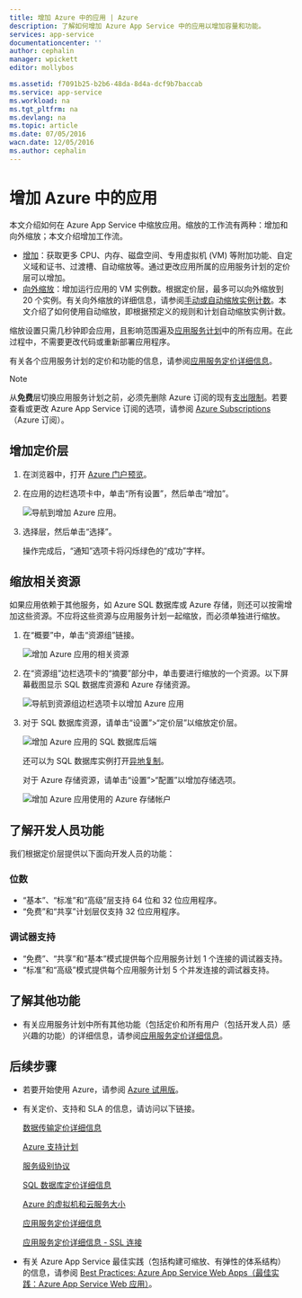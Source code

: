 ```yaml
---
title: 增加 Azure 中的应用 | Azure
description: 了解如何增加 Azure App Service 中的应用以增加容量和功能。
services: app-service
documentationcenter: ''
author: cephalin
manager: wpickett
editor: mollybos

ms.assetid: f7091b25-b2b6-48da-8d4a-dcf9b7baccab
ms.service: app-service
ms.workload: na
ms.tgt_pltfrm: na
ms.devlang: na
ms.topic: article
ms.date: 07/05/2016
wacn.date: 12/05/2016
ms.author: cephalin
---
```


# 增加 Azure 中的应用
本文介绍如何在 Azure App Service 中缩放应用。缩放的工作流有两种：增加和向外缩放；本文介绍增加工作流。

* [增加](https://en.wikipedia.org/wiki/Scalability#Horizontal_and_vertical_scaling)：获取更多 CPU、内存、磁盘空间、专用虚拟机 (VM) 等附加功能、自定义域和证书、过渡槽、自动缩放等。通过更改应用所属的应用服务计划的定价层可以增加。
* [向外缩放](https://en.wikipedia.org/wiki/Scalability#Horizontal_and_vertical_scaling)：增加运行应用的 VM 实例数。根据定价层，最多可以向外缩放到 20 个实例。有关向外缩放的详细信息，请参阅[手动或自动缩放实例计数](../monitoring-and-diagnostics/insights-how-to-scale.md)。本文介绍了如何使用自动缩放，即根据预定义的规则和计划自动缩放实例计数。

缩放设置只需几秒钟即会应用，且影响范围遍及[应用服务计划](../app-service/azure-web-sites-web-hosting-plans-in-depth-overview.md)中的所有应用。在此过程中，不需要更改代码或重新部署应用程序。

有关各个应用服务计划的定价和功能的信息，请参阅[应用服务定价详细信息](https://www.azure.cn/pricing/details/app-service/)。

> [!NOTE]
从**免费**层切换应用服务计划之前，必须先删除 Azure 订阅的现有[支出限制](https://www.azure.cn/pricing/spending-limits/)。若要查看或更改 Azure App Service 订阅的选项，请参阅 [Azure Subscriptions][azuresubscriptions]（Azure 订阅）。
> 
> 

## <a name="scalingstandard" id="scalingsharedorbasic"></a>增加定价层
1. 在浏览器中，打开 [Azure 门户预览][portal]。
2. 在应用的边栏选项卡中，单击“所有设置”，然后单击“增加”。

    ![导航到增加 Azure 应用。][ChooseWHP]
3. 选择层，然后单击“选择”。

    操作完成后，“通知”选项卡将闪烁绿色的“成功”字样。

## <a name="ScalingSQLServer"></a>缩放相关资源
如果应用依赖于其他服务，如 Azure SQL 数据库或 Azure 存储，则还可以按需增加这些资源。不应将这些资源与应用服务计划一起缩放，而必须单独进行缩放。

1. 在“概要”中，单击“资源组”链接。

    ![增加 Azure 应用的相关资源](./media/web-sites-scale/RGEssentialsLink.png)
2. 在“资源组”边栏选项卡的“摘要”部分中，单击要进行缩放的一个资源。以下屏幕截图显示 SQL 数据库资源和 Azure 存储资源。

    ![导航到资源组边栏选项卡以增加 Azure 应用](./media/web-sites-scale/ResourceGroup.png)
3. 对于 SQL 数据库资源，请单击“设置”>“定价层”以缩放定价层。

    ![增加 Azure 应用的 SQL 数据库后端](./media/web-sites-scale/ScaleDatabase.png)

    还可以为 SQL 数据库实例打开[异地复制](../sql-database/sql-database-geo-replication-overview.md)。

    对于 Azure 存储资源，请单击“设置”>“配置”以增加存储选项。

    ![增加 Azure 应用使用的 Azure 存储帐户](./media/web-sites-scale/ScaleStorage.png)

## <a name="devfeatures"></a>了解开发人员功能
我们根据定价层提供以下面向开发人员的功能：

### 位数
* “基本”、“标准”和“高级”层支持 64 位和 32 位应用程序。
* “免费”和“共享”计划层仅支持 32 位应用程序。

### 调试器支持
* “免费”、“共享”和“基本”模式提供每个应用服务计划 1 个连接的调试器支持。
* “标准”和“高级”模式提供每个应用服务计划 5 个并发连接的调试器支持。

## <a name="OtherFeatures"></a>了解其他功能
* 有关应用服务计划中所有其他功能（包括定价和所有用户（包括开发人员）感兴趣的功能）的详细信息，请参阅[应用服务定价详细信息](https://www.azure.cn/pricing/details/app-service/)。

## <a name="Next Steps"></a>后续步骤
* 若要开始使用 Azure，请参阅 [Azure 试用版](https://www.azure.cn/pricing/1rmb-trial/)。
* 有关定价、支持和 SLA 的信息，请访问以下链接。

    [数据传输定价详细信息](https://www.azure.cn/pricing/details/data-transfer/)

    [Azure 支持计划](https://www.azure.cn/support/plans/)

    [服务级别协议](https://www.azure.cn/support/legal/sla/)

    [SQL 数据库定价详细信息](https://www.azure.cn/pricing/details/sql-database/)

    [Azure 的虚拟机和云服务大小][vmsizes]

    [应用服务定价详细信息](https://www.azure.cn/pricing/details/app-service/)

    [应用服务定价详细信息 - SSL 连接](https://www.azure.cn/pricing/details/app-service/)
* 有关 Azure App Service 最佳实践（包括构建可缩放、有弹性的体系结构）的信息，请参阅 [Best Practices: Azure App Service Web Apps（最佳实践：Azure App Service Web 应用）](http://blogs.msdn.com/b/windowsazure/archive/2014/02/10/best-practices-windows-azure-websites-waws.aspx)。

<!-- LINKS -->

[vmsizes]: https://www.azure.cn/pricing/details/app-service/
[SQLaccountsbilling]: https://www.azure.cn/pricing/details/sql-database/
[azuresubscriptions]: https://account.windowsazure.cn/subscriptions
[portal]: https://portal.azure.cn/

<!-- IMAGES -->
[ChooseWHP]: ./media/web-sites-scale/scale1ChooseWHP.png
[ChooseBasicInstances]: ./media/web-sites-scale/scale2InstancesBasic.png
[SaveButton]: ./media/web-sites-scale/05SaveButton.png
[BasicComplete]: ./media/web-sites-scale/06BasicComplete.png
[ScaleStandard]: ./media/web-sites-scale/scale3InstancesStandard.png
[Autoscale]: ./media/web-sites-scale/scale4AutoScale.png
[SetTargetMetrics]: ./media/web-sites-scale/scale5AutoScaleTargetMetrics.png
[SetFirstRule]: ./media/web-sites-scale/scale6AutoScaleFirstRule.png
[SetSecondRule]: ./media/web-sites-scale/scale7AutoScaleSecondRule.png
[SetThirdRule]: ./media/web-sites-scale/scale8AutoScaleThirdRule.png
[SetRulesFinal]: ./media/web-sites-scale/scale9AutoScaleFinal.png
[ResourceGroup]: ./media/web-sites-scale/scale10ResourceGroup.png
[ScaleDatabase]: ./media/web-sites-scale/scale11SQLScale.png
[GeoReplication]: ./media/web-sites-scale/scale12SQLGeoReplication.png

<!---HONumber=Mooncake_1128_2016-->